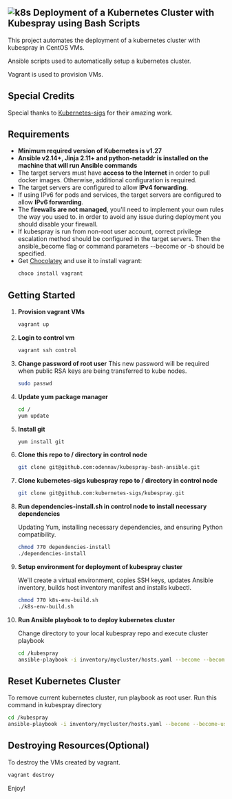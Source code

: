 ## ![k8s](https://github.com/odennav/terraform-k8s-aws_ec2/blob/main/icons-k8s-color/icons8-kubernetes-48.png)  Deployment of a Kubernetes Cluster with Kubespray using Bash Scripts   

This project automates the deployment of a kubernetes cluster with kubespray in CentOS VMs.

Ansible scripts used to automatically setup a kubernetes cluster.

Vagrant is used to provision VMs.

## Special Credits

Special thanks to [Kubernetes-sigs](https://https://github.com/kubernetes-sigs) for their amazing work.


## Requirements

- **Minimum required version of Kubernetes is v1.27**
- **Ansible v2.14+, Jinja 2.11+ and python-netaddr is installed on the machine that will run Ansible commands**
- The target servers must have **access to the Internet** in order to pull docker images. Otherwise, additional configuration is required.
- The target servers are configured to allow **IPv4 forwarding**.
- If using IPv6 for pods and services, the target servers are configured to allow **IPv6 forwarding**.
- The **firewalls are not managed**, you'll need to implement your own rules the way you used to.
    in order to avoid any issue during deployment you should disable your firewall.
- If kubespray is run from non-root user account, correct privilege escalation method
    should be configured in the target servers. Then the ansible_become flag
    or command parameters --become or -b should be specified.
- Get [Chocolatey](https://chocolatey.org/install) and use it to install vagrant:
  ```bash
  choco install vagrant
  ```

## Getting Started
1. **Provision vagrant VMs**
   ```bash
   vagrant up
   ```

2. **Login to control vm**
   ```bash
   vagrant ssh control
   ```

3. **Change password of root user**
   This new password will be required when public RSA keys are being transferred to kube nodes.
   ```bash
   sudo passwd
   ```

4. **Update yum package manager**
   ```bash
   cd /
   yum update
   ```

5. **Install git**
   ```bash
   yum install git
   ```

6. **Clone this repo to / directory in control node**
   ```bash
   git clone git@github.com:odennav/kubespray-bash-ansible.git
   ```

7. **Clone kubernetes-sigs kubespray repo to / directory in control node**
   ```bash
   git clone git@github.com:kubernetes-sigs/kubespray.git
   ```

8. **Run dependencies-install.sh in control node to install necessary dependencies**

   Updating Yum, installing necessary dependencies, and ensuring Python compatibility.
   ```bash
   chmod 770 dependencies-install
   ./dependencies-install
   ```
   

9. **Setup environment for deployment of kubespray cluster**

    We'll create a virtual environment, copies SSH keys, updates Ansible inventory, builds host inventory manifest and installs kubectl.
    ```bash
    chmod 770 k8s-env-build.sh
    ./k8s-env-build.sh
    ```


   
10. **Run Ansible playbook to to deploy kubernetes cluster**
    
    Change directory to your local kubespray repo and execute cluster playbook
    ```bash
    cd /kubespray
    ansible-playbook -i inventory/mycluster/hosts.yaml --become --become-user=root cluster.yml   
    ```

## Reset Kubernetes Cluster
To remove current kubernetes cluster, run playbook as root user.
Run this command in kubespray directory
  ```bash
  cd /kubespray
  ansible-playbook -i inventory/mycluster/hosts.yaml --become --become-user=root  reset.yml
  ```
## Destroying Resources(Optional)
To destroy the VMs created by vagrant.
  ```bash
  vagrant destroy
  ```


Enjoy!
